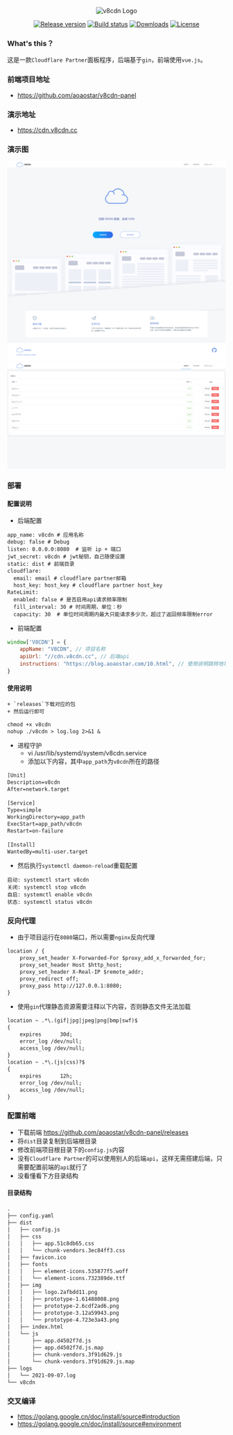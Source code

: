 <p align="center">
    <img src="https://z3.ax1x.com/2021/09/08/h7EZrQ.png" alt="v8cdn Logo" width="200"/>
</p>
<p align="center">
  <a href="https://github.com/aoaostar/v8cdn/releases"><img src="https://img.shields.io/github/release/aoaostar/v8cdn?style=flat-square" alt="Release version"></a>
  <a href="https://github.com/aoaostar/v8cdn/actions?query=workflow%3ABuild"><img src="https://img.shields.io/github/workflow/status/aoaostar/v8cdn/build?style=flat-square" alt="Build status"></a>
  <a href="https://github.com/aoaostar/v8cdn/releases"><img src="https://img.shields.io/github/downloads/aoaostar/v8cdn/total?style=flat-square" alt="Downloads"></a>
  <a href="https://github.com/aoaostar/v8cdn/blob/master/LICENSE"><img src="https://img.shields.io/github/license/aoaostar/v8cdn?style=flat-square" alt="License"></a>
</p>

### What's this？
这是一款`Cloudflare Partner`面板程序，后端基于`gin`，前端使用`vue.js`。

### 前端项目地址

* <https://github.com/aoaostar/v8cdn-panel>

### 演示地址

* <https://cdn.v8cdn.cc>

### 演示图

![](preview/home.png)
![](preview/dashboard.png)

### 部署

#### 配置说明
* 后端配置
```shell
app_name: v8cdn # 应用名称
debug: false # Debug
listen: 0.0.0.0:8080  # 监听 ip + 端口
jwt_secret: v8cdn # jwt秘钥，自己随便设置
static: dist # 前端目录
cloudflare:
  email: email # cloudflare partner邮箱
  host_key: host_key # cloudflare partner host_key
RateLimit:
  enabled: false # 是否启用api请求频率限制
  fill_interval: 30 # 时间周期，单位：秒
  capacity: 30  # 单位时间周期内最大只能请求多少次，超过了返回频率限制error
```
* 前端配置
```js
window['V8CDN'] = {
    appName: "V8CDN", // 项目名称
    apiUrl: "//cdn.v8cdn.cc", // 后端api
    instructions: "https://blog.aoaostar.com/10.html", // 使用说明跳转地址
}
```
#### 使用说明
    + `releases`下载对应的包
    + 然后运行即可

```shell
chmod +x v8cdn
nohup ./v8cdn > log.log 2>&1 &
```

* 进程守护
    + vi /usr/lib/systemd/system/v8cdn.service
    + 添加以下内容，其中`app_path`为`v8cdn`所在的路径

```shell
[Unit]
Description=v8cdn
After=network.target
 
[Service]
Type=simple
WorkingDirectory=app_path
ExecStart=app_path/v8cdn
Restart=on-failure
 
[Install]
WantedBy=multi-user.target
```

* 然后执行`systemctl daemon-reload`重载配置

```
启动: systemctl start v8cdn
关闭: systemctl stop v8cdn
自启: systemctl enable v8cdn
状态: systemctl status v8cdn
```

### 反向代理

* 由于项目运行在`8080`端口，所以需要`nginx`反向代理
```
location / {
    proxy_set_header X-Forwarded-For $proxy_add_x_forwarded_for;
    proxy_set_header Host $http_host;
    proxy_set_header X-Real-IP $remote_addr;
    proxy_redirect off;
    proxy_pass http://127.0.0.1:8080;
}
```

* 使用`gin`代理静态资源需要注释以下内容，否则静态文件无法加载

```
location ~ .*\.(gif|jpg|jpeg|png|bmp|swf)$
{
    expires      30d;
    error_log /dev/null;
    access_log /dev/null;
}
location ~ .*\.(js|css)?$
{
    expires      12h;
    error_log /dev/null;
    access_log /dev/null;
}
```

### 配置前端

* 下载前端
<https://github.com/aoaostar/v8cdn-panel/releases>
* 将`dist`目录复制到后端根目录
* 修改前端项目根目录下的`config.js`内容
* 没有`Cloudflare Partner`的可以使用别人的后端`api`，这样无需搭建后端，只需要配置前端的`api`就行了
* 没看懂看下方目录结构

#### 目录结构
```shell
.
├── config.yaml
├── dist
│   ├── config.js
│   ├── css
│   │   ├── app.51c8db65.css
│   │   └── chunk-vendors.3ec84ff3.css
│   ├── favicon.ico
│   ├── fonts
│   │   ├── element-icons.535877f5.woff
│   │   └── element-icons.732389de.ttf
│   ├── img
│   │   ├── logo.2afbdd11.png
│   │   ├── prototype-1.61488008.png
│   │   ├── prototype-2.6cdf2ad6.png
│   │   ├── prototype-3.12a59943.png
│   │   └── prototype-4.723e3a43.png
│   ├── index.html
│   └── js
│       ├── app.d4502f7d.js
│       ├── app.d4502f7d.js.map
│       ├── chunk-vendors.3f91d629.js
│       └── chunk-vendors.3f91d629.js.map
├── logs
│   └── 2021-09-07.log
└── v8cdn
```


### 交叉编译

* <https://golang.google.cn/doc/install/source#introduction>
* <https://golang.google.cn/doc/install/source#environment>